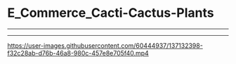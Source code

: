 # E_Commerce_Cacti-Cactus-Plants
*************************************************************************************
*************************************************************************************

https://user-images.githubusercontent.com/60444937/137132398-f32c28ab-d76b-46a8-980c-457e8e705f40.mp4
